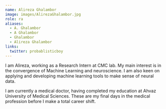 ```yaml
---
name: Alireza Ghalambor
image: images/AlirezaGhalambor.jpg
role: ra
aliases:
  - A. Ghalambor
  - A Ghalambor
  - Ghalambor
  - Alireza Ghalambor
links:
  twitter: probablisticboy
---
```


I am Alireza, working as a Research Intern at CMC lab. My main interest is in the convergence of Machine Learning and neuroscience. I am also keen on applying and developing machine learning tools to make sense of neural data.

I am currently a medical doctor, having completed my education at Ahvaz University of Medical Sciences. These are my final days in the medical profession before I make a total career shift.
